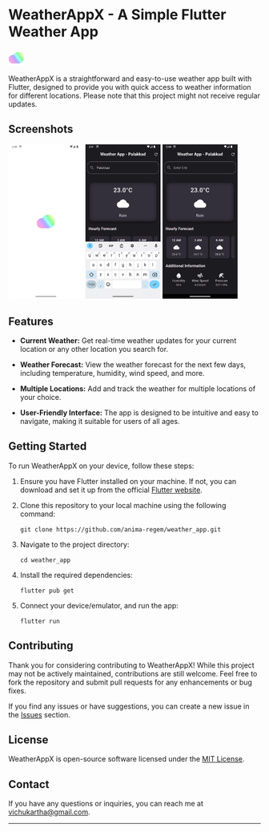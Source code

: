 # WeatherAppX - A Simple Flutter Weather App

<img src="assets/icon/icon.png" alt="WeatherAppX Logo" width=32>

WeatherAppX is a straightforward and easy-to-use weather app built with Flutter, designed to provide you with quick access to weather information for different locations. Please note that this project might not receive regular updates.

## Screenshots

<img src="github_assets/ss1.png" alt="Screenshot 1" width="150">
<img src="github_assets/ss2.png" alt="Screenshot 2" width="150">
<img src="github_assets/ss3.png" alt="Screenshot 3" width="150">


## Features

- **Current Weather:** Get real-time weather updates for your current location or any other location you search for.

- **Weather Forecast:** View the weather forecast for the next few days, including temperature, humidity, wind speed, and more.

- **Multiple Locations:** Add and track the weather for multiple locations of your choice.

- **User-Friendly Interface:** The app is designed to be intuitive and easy to navigate, making it suitable for users of all ages.

## Getting Started

To run WeatherAppX on your device, follow these steps:

1. Ensure you have Flutter installed on your machine. If not, you can download and set it up from the official [Flutter website](https://flutter.dev).

2. Clone this repository to your local machine using the following command:

   ```
   git clone https://github.com/anima-regem/weather_app.git
   ```

3. Navigate to the project directory:

   ```
   cd weather_app
   ```

4. Install the required dependencies:

   ```
   flutter pub get
   ```

5. Connect your device/emulator, and run the app:

   ```
   flutter run
   ```

## Contributing

Thank you for considering contributing to WeatherAppX! While this project may not be actively maintained, contributions are still welcome. Feel free to fork the repository and submit pull requests for any enhancements or bug fixes.

If you find any issues or have suggestions, you can create a new issue in the [Issues](https://github.com/anima-regem/weather_app/issues) section.

## License

WeatherAppX is open-source software licensed under the [MIT License](LICENSE.txt).

## Contact

If you have any questions or inquiries, you can reach me at [vichukartha@gmail.com](mailto:vichukartha@gmail.com).

---
